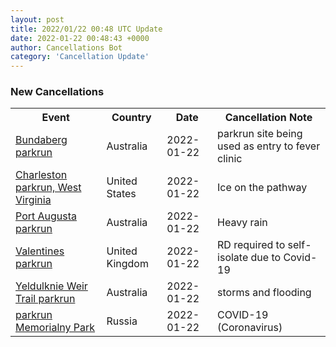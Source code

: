 ```yaml
---
layout: post
title: 2022/01/22 00:48 UTC Update
date: 2022-01-22 00:48:43 +0000
author: Cancellations Bot
category: 'Cancellation Update'
---
```


<h3>New Cancellations</h3>
<div class='hscrollable'>
<table style='width: 100%'>
    <tr>
        <th>Event</th>
        <th>Country</th>
        <th>Date</th>
        <th>Cancellation Note</th>
    </tr>
    <tr>
        <td><a href="https://www.parkrun.com.au/bundaberg">Bundaberg parkrun</a></td>
        <td>Australia</td>
        <td>2022-01-22</td>
        <td>parkrun site being used as entry to fever clinic</td>
    </tr>
    <tr>
        <td><a href="https://www.parkrun.us/charleston">Charleston parkrun, West Virginia</a></td>
        <td>United States</td>
        <td>2022-01-22</td>
        <td>Ice on the pathway</td>
    </tr>
    <tr>
        <td><a href="https://www.parkrun.com.au/portaugusta">Port Augusta parkrun</a></td>
        <td>Australia</td>
        <td>2022-01-22</td>
        <td>Heavy rain</td>
    </tr>
    <tr>
        <td><a href="https://www.parkrun.org.uk/valentines">Valentines parkrun</a></td>
        <td>United Kingdom</td>
        <td>2022-01-22</td>
        <td>RD required to self-isolate due to Covid-19</td>
    </tr>
    <tr>
        <td><a href="https://www.parkrun.com.au/yeldulknieweirtrail">Yeldulknie Weir Trail parkrun</a></td>
        <td>Australia</td>
        <td>2022-01-22</td>
        <td>storms and flooding</td>
    </tr>
    <tr>
        <td><a href="https://www.parkrun.ru/memorialnypark">parkrun Memorialny Park</a></td>
        <td>Russia</td>
        <td>2022-01-22</td>
        <td>COVID-19 (Coronavirus)</td>
    </tr>
</table>
</div>
